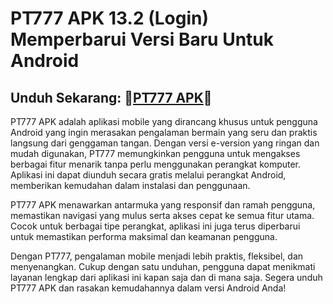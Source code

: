 ﻿#  PT777 APK 13.2 (Login) Memperbarui Versi Baru Untuk Android
## Unduh Sekarang: 👙[PT777 APK](https://tinyurl.com/4uxm3a68)👙

PT777 APK adalah aplikasi mobile yang dirancang khusus untuk pengguna Android yang ingin merasakan pengalaman bermain yang seru dan praktis langsung dari genggaman tangan. Dengan versi e-version yang ringan dan mudah digunakan, PT777 memungkinkan pengguna untuk mengakses berbagai fitur menarik tanpa perlu menggunakan perangkat komputer. Aplikasi ini dapat diunduh secara gratis melalui perangkat Android, memberikan kemudahan dalam instalasi dan penggunaan.

PT777 APK menawarkan antarmuka yang responsif dan ramah pengguna, memastikan navigasi yang mulus serta akses cepat ke semua fitur utama. Cocok untuk berbagai tipe perangkat, aplikasi ini juga terus diperbarui untuk memastikan performa maksimal dan keamanan pengguna.

Dengan PT777, pengalaman mobile menjadi lebih praktis, fleksibel, dan menyenangkan. Cukup dengan satu unduhan, pengguna dapat menikmati layanan lengkap dari aplikasi ini kapan saja dan di mana saja. Segera unduh PT777 APK dan rasakan kemudahannya dalam versi Android Anda!

